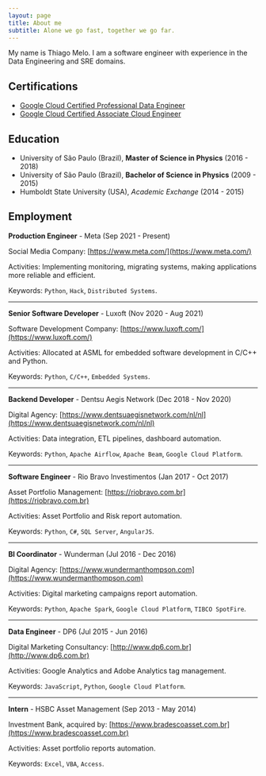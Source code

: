```yaml
---
layout: page
title: About me
subtitle: Alone we go fast, together we go far.
---
```


My name is Thiago Melo. I am a software engineer with experience in the Data Engineering and SRE domains.

## Certifications

- [Google Cloud Certified Professional Data Engineer](https://www.credential.net/f9e542e9-8f14-4bf8-abdb-e36a53a03d75)
- [Google Cloud Certified Associate Cloud Engineer](https://www.credential.net/d74ae972-0970-4f29-9d68-81930d28419a)

## Education

- University of São Paulo (Brazil), **Master of Science in Physics** (2016 - 2018)
- University of São Paulo (Brazil), **Bachelor of Science in Physics** (2009 - 2015)
- Humboldt State University (USA), *Academic Exchange* (2014 - 2015)

## Employment

**Production Engineer** - Meta (Sep 2021 - Present)

Social Media Company: [https://www.meta.com/](https://www.meta.com/)

Activities: Implementing monitoring, migrating systems, making applications more reliable and efficient.

Keywords: `Python`, `Hack`, `Distributed Systems`.

---

**Senior Software Developer** - Luxoft (Nov 2020 - Aug 2021)

Software Development Company: [https://www.luxoft.com/](https://www.luxoft.com/)

Activities: Allocated at ASML for embedded software development in C/C++ and Python.

Keywords: `Python`, `C/C++`, `Embedded Systems`.

---

**Backend Developer** - Dentsu Aegis Network (Dec 2018 - Nov 2020)

Digital Agency: [https://www.dentsuaegisnetwork.com/nl/nl](https://www.dentsuaegisnetwork.com/nl/nl)

Activities: Data integration, ETL pipelines, dashboard automation.

Keywords: `Python`, `Apache Airflow`, `Apache Beam`, `Google Cloud Platform`.

---

**Software Engineer** - Rio Bravo Investimentos (Jan 2017 - Oct 2017)

Asset Portfolio Management: [https://riobravo.com.br](https://riobravo.com.br)

Activities: Asset Portfolio and Risk report automation.

Keywords: `Python`, `C#`, `SQL Server`, `AngularJS`.

---

**BI Coordinator** - Wunderman (Jul 2016 - Dec 2016)

Digital Agency: [https://www.wundermanthompson.com](https://www.wundermanthompson.com)

Activities: Digital marketing campaigns report automation.

Keywords: `Python`, `Apache Spark`, `Google Cloud Platform`, `TIBCO SpotFire`.

---

**Data Engineer** - DP6 (Jul 2015 - Jun 2016)

Digital Marketing Consultancy: [http://www.dp6.com.br](http://www.dp6.com.br)

Activities: Google Analytics and Adobe Analytics tag management.

Keywords: `JavaScript`, `Python`, `Google Cloud Platform`.

---

**Intern** - HSBC Asset Management (Sep 2013 - May 2014)

Investment Bank, acquired by: [https://www.bradescoasset.com.br](https://www.bradescoasset.com.br)

Activities: Asset portfolio reports automation.

Keywords: `Excel`, `VBA`, `Access`.
